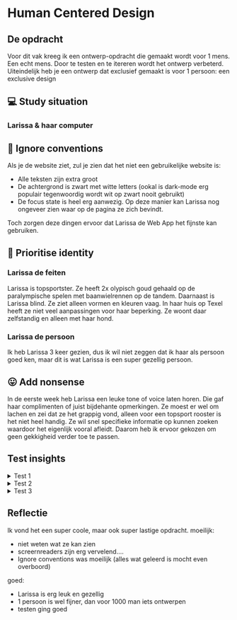 # Human Centered Design 

## De opdracht
Voor dit vak kreeg ik een ontwerp-opdracht die gemaakt wordt voor 1 mens. Een echt mens. Door te testen en te itereren wordt het ontwerp verbeterd. Uiteindelijk heb je een ontwerp dat exclusief gemaakt is voor 1 persoon: een exclusive design 

## 💻 Study situation
### Larissa & haar computer




## 🚫 Ignore conventions
Als je de website ziet, zul je zien dat het niet een gebruikelijke website is:
- Alle teksten zijn extra groot
- De achtergrond is zwart met witte letters (ookal is dark-mode erg populair tegenwoordig wordt wit op zwart nooit gebruikt) 
- De focus state is heel erg aanwezig. Op deze manier kan Larissa nog ongeveer zien waar op de pagina ze zich bevindt.<br>

Toch zorgen deze dingen ervoor dat Larissa de Web App het fijnste kan gebruiken.


## 🚴 Prioritise identity
### Larissa de feiten
Larissa is topsportster. Ze heeft 2x olypisch goud gehaald op de paralympische spelen met baanwielrennen op de tandem. Daarnaast is Larissa blind. Ze ziet alleen vormen en kleuren vaag. In haar huis op Texel heeft ze niet veel aanpassingen voor haar beperking. Ze woont daar zelfstandig en alleen met haar hond. 
### Larissa de persoon
Ik heb Larissa 3 keer gezien, dus ik wil niet zeggen dat ik haar als persoon goed ken, maar dit is wat 
Larissa is een super gezellig persoon. 




## 😛 Add nonsense
In de eerste week heb Larissa een leuke tone of voice laten horen. Die gaf haar complimenten of juist bijdehante opmerkingen. Ze moest er wel om lachen en zei dat ze het grappig vond, alleen voor een topsport rooster is het niet heel handig. Ze wil snel specifieke informatie op kunnen zoeken waardoor het eigenlijk vooral afleidt. Daarom heb ik ervoor gekozen om geen gekkigheid verder toe te passen. 



## Test insights
<details>
<summary>Test 1</summary>
	<h3>Insights Test 1</h3>
	<ul>
		<li><strong>De situatie nu</strong> <br>
		 Op dit moment wordt Larissa geholpen met haar schema. Dit vind ze vrij vervelend, vooral als ze even snel iets wil opzoeken. Naast het gebruikelijke schema is er nu een app waar ze gebruik van maken. Echter heeft Larissa deze al opgegeven, aangzien ze er weinig mee kan. Er zitten namelijk te veel functies voor haar op, waardoor het super lang duurt voordat ze kan vinden wat ze zoekt.</li>
		<li><strong>Gebruik van haar laptop</strong> <br>
		Larissa gebruikt de braille regel niet veel, maar gebruikt de screenreading software JAWS. Om te navigeren gebruikt de tab & shitft tab. Ze gebruikt liever niet de pijltjes. </li>
		<li><strong>Over de interface</strong> <br>
		Larissa ziet wel kleuren en vage vormen. Zo heeft ze aangegeven dat ze een zwarte achtergrond met witte vlakken redelijk goed kan zien. Hier kan ik gebruik van maken. Ook heeft ze gezegd dat ik moet letten op marges etc. Die moeten groot genoeg zijn, omdat het anders een groot vlak voor haar is. Daarnaast is het belangrijk om een basic font te gebruiken. Larissa maakt namelijk wel eens gebruik van de vergrotings-tool op haar laptop. Hiermee zet ze de tekst zo groot dat ze het kan lezen.</li>
	</ul>
	<h3>Plan voor komende week</h3> 
	<ul>
		<li><strong>Opbouw veranderen</strong> <br>
		Tijdens het de test heeft Larissa aangegeven dat ze vrijheid erg belangrijk vind. Ze voelt aan haar eigen lichaam welke training ze nodig heeft. Ik wil ervoor zorgen dat Larissa meer vrijheid heeft, zonder dat het schema aangepast hoeft te worden.</li>
		<li><strong>Manier van opzoeken</strong> <br>
		Tijdens of vlak voor de training wil Larissa snel even wat op kunnen zoeken. Ik ga komende week iets maken waarmee zij dit kan doen.</li>
		<li><strong>Wat kan ze zien?</strong> <br>
		Voor de test dacht ik dat Larissa helemaal blind was. Dit blijkt niet zo te zijn. Ik wil komende week testen wat ze precies wel en niet kan zien. </li>
	</ul>

</details>
<details>
<summary>Test 2</summary>
  <h3>Insights test 2</h3> 
	<ul>
		<li><strong>Gebruik van het schema</strong> <br>
		Larissa zou het handig vinden als ze vanuit de agenda door kan naar een training. Ze  gebruikt het schema namelijk vooral voor de dag zelf of de dag erna. Toch is het ook handig om terug te kunnen in de tijd. Dan kan ze zien wat ze vorige week gedaan heeft en weet ze hoe haar progressie gaat. </li>
		<li><strong>Opbouw van de agenda</strong> <br>
		In dit eerste prototype heb ik een agenda per dag. Het zou (net als in een echte agenda) handig zijn om het per dag, week en maand te kunnen bekijken. Daar kunnen dan ook verschillende detail lagen inzitten. </li>
		<li><strong>Inhoud van het schema</strong> <br>
		Nu heeft Larissa afspraken als massage & fysio in haar eigen agenda staan. Het lijkt haar fijn om alles wat betreft sport (dus trainingen, massage, fysio, voedingsdeskundige, sportarts, orthopeet, test momenten & wedstrijden)graag op een plek te hebben. Trainingen worden door haar coach ingepland, maar ze zou zelf de overige dingen erin willen zetten.</li>
		<li><strong>Schema niet op datum, maar op wedstrijd</strong> <br>
		Tijdens de test heeft Larissa mij verteld dat ze training naar een wedstrijd toe. Er zijn verschillende fases qua training die ongeveer 3 weken duren. De trainingen zijn aangepast op iedere fase. In het wedstrijd overzicht zou ze het fijn vinden om te weten hoelang het nog is tot de volgende wedstrijd. Dit is goed om te bepalen of ze op schema ligt of niet. Daar kunnen dan bepaalde keuzes gebasseerd op worden.</li>
	</ul>
	
<h3>Plan voor komende week</h3> 
	<ul>
		<li><strong>Wedstrijdoverzicht</strong> <br>
		Ze vond het losse wedstrijd-overzicht super handig! Ik ga er nog aantoevoegen dat Larissa kan zien over hoeveel weken de wedstrijd is. </li>
		<li><strong>Agenda per dag, week & maand</strong> <br>
		Deze week wil ik de focus leggen op de agenda: Welke details zijn belangrijk in iedere laag? Hoe navigeert ze van de ene modus naar de andere? Hoe visueel zichtbaar moet het zijn als de modus verandert? etc. <br>Ik denk niet dat ik genoeg tijd heb om te bouwen dat ze zelf dingen kan toevoegen, maar daar ga ik wel mee aan de slag mocht het wel zo zijn. </li>
		
</ul>
</details>


<details>
<summary>Test 3</summary>
	<h3>Insights test 3</h3> 
	<ul>
		<li><strong>Blij met concept & navigatie</strong> <br>
		Larissa gaf aan dat ze het een erg fijn concept vindt. Het schema is hiermee opgebroken in 2 onderdelen die toch een geheel vormen. Ze linken ook goed door aan elkaar waardoor het een logisch geheel is. De manier van navigeren was ook met de screenreader goed te doen. Dus dat was fijn!</li>
		<li><strong>Navigatie onderaan de pagina</strong> <br>
		Om Larissa nog makkelijker van de ene pagina naar de andere pagina te laten gaan is het voor haar handig om ook een overzicht-navigatie te hebben van de hele Web App. Zo hoeft ze niet door de hele pagina te shift-tabben om weer bovenaan bij de navigatie te komen.</li>
	</ul>
	<h3>Wat zou mijn voglende stap zijn?</h3> 
	<ul>
		<li><strong>Meer data toevoegen aan prototype</strong> <br>
		Ik heb steeds van één voorbeeld data in het protoype gezet. Om goed te testen is de content erg belangrijk. </li>
		<li><strong>Navigatie uitbreigen</strong> <br>
		Ookal was Larissa al blij met deze navigatie, wil ik het toch nog beter maken. Ik wil dat je van de agenda gelijk door kan naar informatie over een training. En als ze in de week kijkt en info wil over die dag, dat ze gelijk gaat naar de details als ze erop klikt ipv navigeren naar de dag-agenda en dan weer opzoek moet gaan naar die specifieke dag.</li>
		<li><strong>Navigatie onderaan de pagina's</strong> <br>
		Een navigatie onderaan iedere pagina zorgt ervoor dat Larissa altijd overal naartoe kan navigeren. Dit geeft haar veel vrijheid. Ook helpt het haar om sneller te vinden wat ze nodig heeft. </li>
	</ul>
</details>

## Reflectie
Ik vond het een super coole, maar ook super lastige opdracht. 
moeilijk:
- niet weten wat ze kan zien
- screernreaders zijn erg vervelend....
- Ignore conventions was moeilijk (alles wat geleerd is mocht even overboord)

goed:
- Larissa is erg leuk en gezellig
- 1 persoon is wel fijner, dan voor 1000 man iets ontwerpen
- testen ging goed
